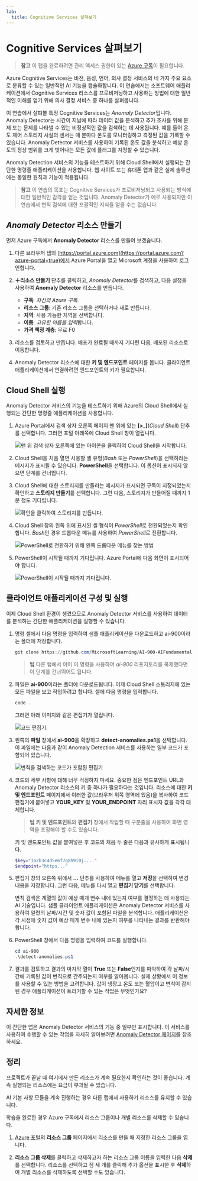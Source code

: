 ```yaml
---
lab:
  title: Cognitive Services 살펴보기
---
```


# <a name="explore-cognitive-services"></a>Cognitive Services 살펴보기

> **참고** 이 랩을 완료하려면 관리 액세스 권한이 있는 [Azure 구독](https://azure.microsoft.com/free?azure-portal=true)이 필요합니다.

Azure Cognitive Services는 비전, 음성, 언어, 의사 결정 서비스의 네 가지 주요 요소로 분류할 수 있는 일반적인 AI 기능을 캡슐화합니다. 이 연습에서는 소프트웨어 애플리케이션에서 Cognitive Services 리소스를 프로비저닝하고 사용하는 방법에 대한 일반적인 이해를 얻기 위해 의사 결정 서비스 중 하나를 살펴봅니다.

이 연습에서 살펴볼 특정 Cognitive Services는 *Anomaly Detector*입니다. Anomaly Detector는 시간이 지남에 따라 데이터 값을 분석하고 추가 조사를 위해 문제 또는 문제를 나타낼 수 있는 비정상적인 값을 검색하는 데 사용됩니다. 예를 들어 온도 제어 스토리지 시설의 센서는 매 분마다 온도를 모니터링하고 측정된 값을 기록할 수 있습니다. Anomaly Detector 서비스를 사용하여 기록된 온도 값을 분석하고 예상 온도의 정상 범위를 크게 벗어나는 모든 값에 플래그를 지정할 수 있습니다.

Anomaly Detection 서비스의 기능을 테스트하기 위해 Cloud Shell에서 실행되는 간단한 명령줄 애플리케이션을 사용합니다. 웹 사이트 또는 휴대폰 앱과 같은 실제 솔루션에는 동일한 원칙과 기능이 적용됩니다.

> **참고** 이 연습의 목표는 Cognitive Services가 프로비저닝되고 사용되는 방식에 대한 일반적인 감각을 얻는 것입니다. Anomaly Detector가 예로 사용되지만 이 연습에서 변칙 검색에 대한 포괄적인 지식을 얻을 수는 없습니다.

## <a name="create-an-anomaly-detector-resource"></a>*Anomaly Detector* 리소스 만들기

먼저 Azure 구독에서 **Anomaly Detector** 리소스를 만들어 보겠습니다.

1. 다른 브라우저 탭의 [https://portal.azure.com](https://portal.azure.com?azure-portal=true)에서 Azure Portal을 열고 Microsoft 계정을 사용하여 로그인합니다.

1. **&#65291;리소스 만들기** 단추를 클릭하고, *Anomaly Detector*를 검색하고, 다음 설정을 사용하여 **Anomaly Detector** 리소스를 만듭니다.
    - **구독**: *자신의 Azure 구독*.
    - **리소스 그룹**: 기존 리소스 그룹을 선택하거나 새로 만듭니다.
    - **지역**: 사용 가능한 지역을 선택합니다.
    - **이름**: *고유한 이름을 입력*합니다.
    - **가격 책정 계층**: 무료 F0

1. 리소스를 검토하고 만듭니다. 배포가 완료될 때까지 기다린 다음, 배포된 리소스로 이동합니다.

1. Anomaly Detector 리소스에 대한 **키 및 엔드포인트** 페이지를 봅니다. 클라이언트 애플리케이션에서 연결하려면 엔드포인트와 키가 필요합니다.

## <a name="run-cloud-shell"></a>Cloud Shell 실행

Anomaly Detector 서비스의 기능을 테스트하기 위해 Azure의 Cloud Shell에서 실행되는 간단한 명령줄 애플리케이션을 사용합니다.

1. Azure Portal에서 검색 상자 오른쪽 페이지 맨 위에 있는 **[>_]**(*Cloud Shell*) 단추를 선택합니다. 그러면 포털 아래쪽에 Cloud Shell 창이 열립니다.

    ![맨 위 검색 상자 오른쪽에 있는 아이콘을 클릭하여 Cloud Shell을 시작합니다.](media/anomaly-detector/powershell-portal-guide-1.png)

1. Cloud Shell을 처음 열면 사용할 셸 유형(*Bash* 또는 *PowerShell*)을 선택하라는 메시지가 표시될 수 있습니다. **PowerShell**을 선택합니다. 이 옵션이 표시되지 않으면 단계를 건너뜁니다.  

1. Cloud Shell에 대한 스토리지를 만들라는 메시지가 표시되면 구독이 지정되었는지 확인하고 **스토리지 만들기**를 선택합니다. 그런 다음, 스토리지가 만들어질 때까지 1분 정도 기다립니다.

    ![확인을 클릭하여 스토리지를 만듭니다.](media/anomaly-detector/powershell-portal-guide-2.png)

1. Cloud Shell 창의 왼쪽 위에 표시된 셸 형식이 *PowerShell*로 전환되었는지 확인합니다. *Bash*인 경우 드롭다운 메뉴를 사용하여 *PowerShell*로 전환합니다.

    ![PowerShell로 전환하기 위해 왼쪽 드롭다운 메뉴를 찾는 방법](media/anomaly-detector/powershell-portal-guide-3.png)

1. PowerShell이 시작될 때까지 기다립니다. Azure Portal에 다음 화면이 표시되어야 합니다.  

    ![PowerShell이 시작될 때까지 기다립니다.](media/anomaly-detector/powershell-prompt.png)

## <a name="configure-and-run-a-client-application"></a>클라이언트 애플리케이션 구성 및 실행

이제 Cloud Shell 환경이 생겼으므로 Anomaly Detector 서비스를 사용하여 데이터를 분석하는 간단한 애플리케이션을 실행할 수 있습니다.

1. 명령 셸에서 다음 명령을 입력하여 샘플 애플리케이션을 다운로드하고 ai-900이라는 폴더에 저장합니다.

    ```PowerShell
    git clone https://github.com/MicrosoftLearning/AI-900-AIFundamentals ai-900
    ```

    >**팁** 다른 랩에서 이미 이 명령을 사용하여 *ai-900* 리포지토리를 복제했다면 이 단계를 건너뛰어도 됩니다.

1. 파일은 **ai-900**이라는 폴더에 다운로드됩니다. 이제 Cloud Shell 스토리지에 있는 모든 파일을 보고 작업하려고 합니다. 셸에 다음 명령을 입력합니다.

     ```PowerShell
    code .
    ```

    그러면 아래 이미지와 같은 편집기가 열립니다. 

    ![코드 편집기.](media/anomaly-detector/powershell-portal-guide-4.png)

1. 왼쪽의 **파일** 창에서 **ai-900**을 확장하고 **detect-anomalies.ps1**을 선택합니다. 이 파일에는 다음과 같이 Anomaly Detection 서비스를 사용하는 일부 코드가 포함되어 있습니다.

    ![변칙을 검색하는 코드가 포함된 편집기](media/anomaly-detector/detect-anomalies-code.png)

1. 코드의 세부 사항에 대해 너무 걱정하지 마세요. 중요한 점은 엔드포인트 URL과 Anomaly Detector 리소스의 키 중 하나가 필요하다는 것입니다. 리소스에 대한 **키 및 엔드포인트** 페이지에서 이러한 값(브라우저 위쪽 영역에 있음)을 복사하여 코드 편집기에 붙여넣고 **YOUR_KEY** 및 **YOUR_ENDPOINT** 자리 표시자 값을 각각 대체합니다.

    > **팁** **키 및 엔드포인트**와 **편집기** 창에서 작업할 때 구분줄을 사용하여 화면 영역을 조정해야 할 수도 있습니다.

    키 및 엔드포인트 값을 붙여넣은 후 코드의 처음 두 줄은 다음과 유사하게 표시됩니다.

    ```PowerShell
    $key="1a2b3c4d5e6f7g8h9i0j...."    
    $endpoint="https..."
    ```

1. 편집기 창의 오른쪽 위에서 **...** 단추를 사용하여 메뉴를 열고 **저장**을 선택하여 변경 내용을 저장합니다. 그런 다음, 메뉴를 다시 열고 **편집기 닫기**를 선택합니다.

    변칙 검색은 계열의 값이 예상 매개 변수 내에 있는지 여부를 결정하는 데 사용되는 AI 기술입니다. 샘플 클라이언트 애플리케이션은 Anomaly Detector 서비스를 사용하여 일련의 날짜/시간 및 숫자 값이 포함된 파일을 분석합니다. 애플리케이션은 각 시점에 숫자 값이 예상 매개 변수 내에 있는지 여부를 나타내는 결과를 반환해야 합니다.

1. PowerShell 창에서 다음 명령을 입력하여 코드를 실행합니다.

    ```PowerShell
    cd ai-900
    .\detect-anomalies.ps1
    ```

1. 결과를 검토하고 결과의 마지막 열이 **True** 또는 **False**인지를 파악하여 각 날짜/시간에 기록된 값이 변칙으로 간주되는지 여부를 알아봅니다. 실제 상황에서 이 정보를 사용할 수 있는 방법을 고려합니다. 값이 냉장고 온도 또는 혈압이고 변칙이 감지된 경우 애플리케이션이 트리거할 수 있는 작업은 무엇인가요?  

## <a name="learn-more"></a>자세한 정보

이 간단한 앱은 Anomaly Detector 서비스의 기능 중 일부만 표시합니다. 이 서비스를 사용하여 수행할 수 있는 작업을 자세히 알아보려면 [Anomaly Detector 페이지](https://azure.microsoft.com/services/cognitive-services/anomaly-detector/)를 참조하세요.

## <a name="clean-up"></a>정리

프로젝트가 끝날 때 여기에서 만든 리소스가 계속 필요한지 확인하는 것이 좋습니다. 계속 실행되는 리소스에는 요금이 부과될 수 있습니다. 

AI 기본 사항 모듈을 계속 진행하는 경우 다른 랩에서 사용하기 리소스를 유지할 수 있습니다.

학습을 완료한 경우 Azure 구독에서 리소스 그룹이나 개별 리소스를 삭제할 수 있습니다.

1. [Azure 포털](https://portal.azure.com/)의 **리소스 그룹** 페이지에서 리소스를 만들 때 지정한 리소스 그룹을 엽니다.

2. **리소스 그룹 삭제**를 클릭하고 삭제하고자 하는 리소스 그룹 이름을 입력한 다음 **삭제**를 선택합니다. 리소스를 선택하고 점 세 개를 클릭해 추가 옵션을 표시한 후 **삭제**하여 개별 리소스를 삭제하도록 선택할 수도 있습니다.